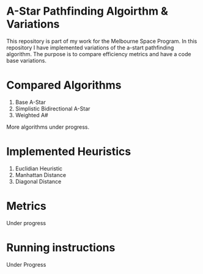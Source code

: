# A-Star Pathfinding Algoirthm & Variations 
This repository is part of my work for the Melbourne Space Program. In this repository I have implemented variations of the a-start pathfinding algorithm. The purpose is to compare efficiency metrics and have a code base variations.

# Compared Algorithms 
1. Base A-Star 
2. Simplistic Bidirectional A-Star 
3. Weighted A# 

More algorithms under progress. 

# Implemented Heuristics 
1. Euclidian Heuristic 
2. Manhattan Distance 
3. Diagonal Distance 

# Metrics 

Under progress 

# Running instructions 

Under Progress 
